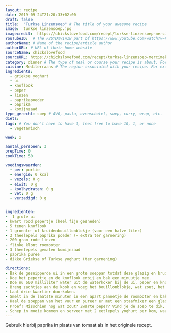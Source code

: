 ```yaml
---
layout: recipe
date: 2019-09-24T21:20:33+02:00
draft: false
title:  "Turkse Linzensoep" # The title of your awesome recipe
image:  turkse_linzensoep.jpg
imagecredit:  https://chickslovefood.com/recept/turkse-linzensoep-mercimek-corbasi/
YouTubeID:  # The F2SYDXV1W1w part of https://www.youtube.com/watch?v=F2SYDXV1W1w
authorName: # Name of the recipe/article author
authorURL: # URL of their home website
sourceName: chickslovefood
sourceURL: https://chickslovefood.com/recept/turkse-linzensoep-mercimek-corbasi/
category: dinner # The type of meal or course your recipe is about. For example: "dinner", "entree", or "dessert".
cuisine: Mediterraans # The region associated with your recipe. For example, Italiaans, Mediterraans", or Eigen.
ingredients:
  - griekse yoghurt
  - ui
  - knoflook
  - peper
  - linzen
  - paprikapoeder
  - paprika
  - komijnzaad
type_gerecht: soep # AVG, pasta, ovenschotel, soep, curry, wrap, etc.
diets: 
tags: # You don't have to have 3, feel free to have 10, 1, or none
  - vegetarisch

week: x

aantal_personen: 3
prepTime: 0
cookTime: 50

voedingswaarden:
  - per: portie
  - energie: 0 kcal
  - vezels: 0 g
  - eiwit: 0 g
  - koolhydraten: 0 g
  - vet: 0 g
  - verzadigd: 0 g


ingredienten:
-  1 grote ui
- kwart rood pepertje (heel fijn gesneden)
- 5 tenen knoflook
- 1 groente- of kruidenbouillonblokje (voor een halve liter)
- 3 theelepels paprika poeder (+ extra ter garnering)
- 200 gram rode linzen
- flinke klont roomboter
- 3 theelepels gemalen komijnzaad
- paprika puree
- dikke Griekse of Turkse yoghurt (ter garnening)

directions:
- Bak de gesnipperde ui in een grote soeppan totdat deze glazig en bruinig wordt.
- Doe het pepertje en de knoflook erbij en bak een minuutje mee.
- Doe nu 600 milliliter water uit de waterkoker bij de ui, peper en knoflook.
- Breng zachtjes aan de kook en voeg het bouillonblokje, wat zout, het paprikapoeder en de linzen toe.
- Laat drie kwartier doorkoken.
- Smelt in de laatste minuten in een apart pannetje de roomboter en bak hierin het gemalen komijnzaad totdat het begint te ruiken.
- Haal de soeppan van het vuur en pureer er met een staafmixer een gladde massa van.
- Proef! Misschien nog wat zout? Zwarte peper? Vind je de soep te dik, dan voeg je nog wat water toe.
- Schep in mooie kommen en serveer met 2 eetlepels yoghurt per kom, waarop je nog wat paprikapoeder strooit.
---
```


Gebruik hierbij paprika in plaats van tomaat als in het originele recept.
